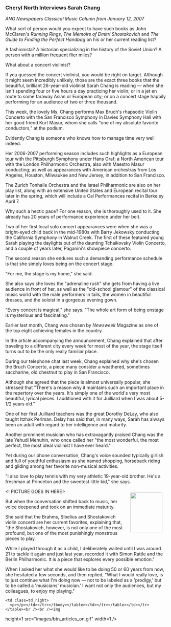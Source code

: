 <!-- MAIN TABLE -->
<tr class="table_main" >
    <td class=td_center valign=top>
<!-- PAGE TITLE -->



<!-- ARTICLE TITLE -->
<b><h3>Cheryl North Interviews Sarah Chang</b></h3> 
      <p></p><!-- NEWSPAPER TITLE AND DATE --><i>ANG Newspapers Classical Music 
      Column from January 12, 2007</i> 
      <p></p>What sort of person would you expect to have such books as John McClaren's <i>Running Rings</i>, <i>The Memoirs of Dmitri Shostakovich</i> and <i>The Guide to Finding the Perfect Handbag</i> on his or her current reading list? 
<p></p>  A fashionista? A historian specializing in the history of the Soviet Union? A person with a million frequent flier miles? 
<p></p>  What about a concert violinist? 
<p></p>  If you guessed the concert violinist, you would be right on target. Although it might seem incredibly unlikely, those are the exact three books that the beautiful, brilliant 26-year-old violinist Sarah Chang is reading &#151; when she isn't spending four or five hours a day practicing her violin; or in a jet en route to some faraway Asian or European city; or on a concert stage happily performing for an audience of two or three thousand. 
<p></p>  This week, the lovely Ms. Chang performs Max Bruch's rhapsodic Violin Concerto with the San Francisco Symphony in Davies Symphony Hall with her good friend Kurt Masur, whom she calls "one of my absolute favorite conductors," at the podium. 
<p></p>  Evidently Chang is someone who knows how to manage time very well indeed. 
<p></p>  Her 2006-2007 performing season includes such highlights as a European tour with the Pittsburgh Symphony under Hans Graf; a North American tour with the London Philharmonic Orchestra, also with Maestro Masur conducting; as well as appearances with American orchestras from Los Angeles, Houston, Milwaukee and New Jersey, in addition to San Francisco. 
<p></p>  The Zurich Tonhalle Orchestra and the Israel Philharmonic are also on her play list, along with an extensive United States and European recital tour later in the spring, which will include a Cal Performances recital in Berkeley April 7. 
<p></p>  Why such a hectic pace? For one reason, she is thoroughly used to it. She already has 20 years of performance experience under her belt. 
<p></p>  Two of her first local solo concert appearances were when she was a bright-eyed child back in the mid-1980s with Barry Jekowsky conducting the California Symphony in Walnut Creek. The first of these featured young Sarah playing the daylights out of the daunting Tchaikovsky Violin Concerto, and a couple of years later, Paganini's showpiece concerto. 
<p></p>  The second reason she endures such a demanding performance schedule is that she simply loves being on the concert stage. 
<p></p>  "For me, the stage is my home," she said. 
<p></p>  She also says she loves the "adrenaline rush" she gets from having a live audience in front of her, as well as the "old-school glamour" of the classical music world with the male performers in tails, the women in beautiful dresses, and the soloist in a gorgeous evening gown. 
<p></p>  "Every concert is magical," she says. "The whole art form of being onstage is mysterious and fascinating." 
<p></p>  Earlier last month, Chang was chosen by <i>Newsweek</i> Magazine as one of the top eight achieving females in the country. 
<p></p>  In the article accompanying the announcement, Chang explained that after traveling to a different city every week for most of the year, the stage itself turns out to be the only really familiar place. 
<p></p>  During our telephone chat last week, Chang explained why she's chosen the Bruch Concerto, a piece many consider a weathered, sometimes saccharine, old chestnut to play in San Francisco. 
<p></p>  Although she agreed that the piece is almost universally popular, she stressed that "There's a reason why it maintains such an important place in the repertory over the years. It's simply one of the world's very most beautiful, lyrical pieces. I auditioned with it for Juilliard when I was about 5-1/2 years old." 
<p></p>  One of her first Juilliard teachers was the great Dorothy DeLay, who also taught Itzhak Perlman. Delay has said that, in many ways, Sarah has always been an adult with regard to her intelligence and maturity. 
<p></p>  Another prominent musician who has extravagantly praised Chang was the late Yehudi Menuhin, who once called her "the most wonderful, the most perfect, the most ideal violinist I have ever heard." 
<p></p>  Yet during our phone conversation, Chang's voice sounded typically girlish and full of youthful enthusiasm as she named shopping, horseback riding and gliding among her favorite non-musical activities. 
<p></p>  "I also love to play tennis with my very athletic 19-year-old brother. He's a freshman at Princeton and the sweetest little kid," she says.

<! PICTURE GOES IN HERE>
<img height=124 hspace=12 
      src="images/sarah_chang_informal.jpg" width=100 
      align=right vspace=12 />  
<p></p>  But when the conversation shifted back to music, her voice deepened and took on an immediate maturity. 
<p></p>  She said that the Brahms, Sibelius and Shostakovich violin concerti are her current favorites, explaining that, "the Shostakovich, however, is not only one of the most profound, but one of the most punishingly monstrous pieces to play. 
<p></p>  While I played through it as a child, I deliberately waited until I was around 21 to tackle it again and just last year, recorded it with Simon Rattle and the Berlin Philharmonic. It is a piece that explores every possible emotion." 
<p></p>  When I asked her what she would like to be doing 50 or 60 years from now, she hesitated a few seconds, and then replied, "What I would really love, is to just continue what I'm doing now &#151; not to be labeled as a 'prodigy,' but to be called a 'musicians' musician.' I want not only the audiences, but my colleagues, to enjoy my playing." 




<!-- LEFT TO RIGHT CELL CHANGE --></p></td>
    <td class=td_right>
      <p></p></td></tr></tbody></table></td></tr></table></td></tr></table><br /><br /><img 
height=1 src="images/btn_articles_on.gif" width=1 /> <img height=1 
src="images/btn_casestudies_on.gif" width=1 /> <img height=1 
src="images/btn_cheryl_on.gif" width=1 /> <img height=1 
src="images/btn_cheryl_p_on.gif" width=1 /> <img height=1 
src="images/btn_clients_on.gif" width=1 /> <img height=1 
src="images/btn_contact_on.gif" width=1 /> <img height=1 
src="images/btn_history_on.gif" width=1 /> <img height=1 
src="images/btn_home_on.gif" width=1 /> <img height=1 
src="images/btn_interviews_on.gif" width=1 /> <img height=1 
src="images/btn_resume_on.gif" width=1 /> <img height=1 
src="images/btn_reviews_on.gif" width=1 /> <img height=1 
src="images/btn_services_on.gif" width=1 /> <img height=1 
src="images/btn_warner_on.gif" width=1 /> <img height=1 
src="images/btn_warner_p_on.gif" width=1 /> 

<!-- EXTERNAL LINKS --></p>
<div style="left: -20px; position: absolute; top: -20px"><a 
href="http://www.dunningmarketing.com/">.</a> <a 
href="http://www.witnessamerica.com/">.</a> <a 
href="http://www.witnessamerica.com/camcorders">.</a> <a 
href="http://www.ksql.com/">.</a> <a 
href="http://www.ascendaviation.com/">.</a> <a href="http://www.echovalleysupply.com/">.</a> <a 
href="http://www.northworks.net/">.</a> <a 
href="http://www.attainia.com/">.</a> <a 
href="http://www.briandunning.com/">.</a> <a
href="http://www.rolandovillazon.com/">.</a> 
</div><!-- END EXTERNAL LINKS --></body></html>
